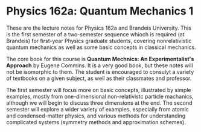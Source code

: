 # Physics 162a: Quantum Mechanics 1

These are the lecture notes for Physics 162a and Brandeis University. This is the first semester of a two-semester sequence whioch is required (at Brandeis) for first-year Physics graduate students, covering nonrelativistic quantum mechanics as well as some basic concepts in classical mechanics. 

The core book for this course is **Quantum Mechnics: An Experimentalist's Approach** by Eugene Commins. It is a very good book, but these notes will not be isomorphic to them. The student is encouraged to consulyt a variety of textbooks on a given subject, as well as their classmates and professor.

The first semester will focus more on basic concepts, illustrated by simple examples, mostly from one-dimensional 
non-relativistc particle machanics, although we will begin to discuss three dimensions at the end. The second semester will explore a wider variety of examples, especially from atomic and condensed-matter physics, and various methods for understanding complicated systems (symmetry methods and approximation schemes).

